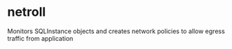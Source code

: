 # netroll
Monitors SQLInstance objects and creates network policies to allow egress traffic from application
